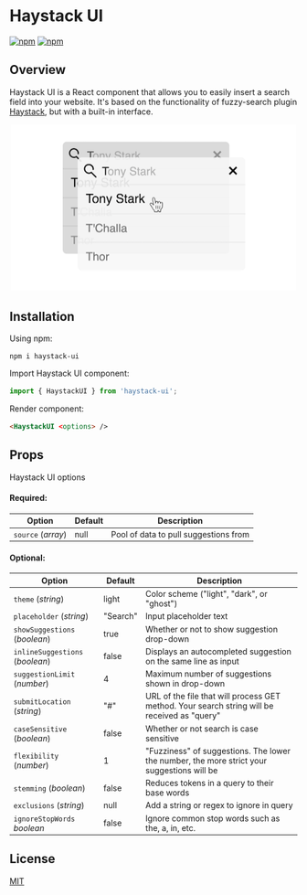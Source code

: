 # Haystack UI
[![npm](https://img.shields.io/npm/v/haystack-ui.svg?style=flat-square)](https://www.npmjs.com/package/haystack-ui)
[![npm](https://img.shields.io/npm/dt/haystack-ui.svg?style=flat-square)](https://www.npmjs.com/package/haystack-ui)

## Overview
Haystack UI is a React component that allows you to easily insert a search field into your website. It's based on the functionality of fuzzy-search plugin [Haystack](https://github.com/AlexanderLyon/Haystack "Haystack"), but with a built-in interface.

<p align="center">
  <img src="https://raw.githubusercontent.com/AlexanderLyon/Haystack-UI/HEAD/assets/Sample.jpg" alt="Haystack UI Themes" width="500" height="auto"/>
</p>

## Installation
Using npm:
```shell
npm i haystack-ui
```

Import Haystack UI component:
```javascript
import { HaystackUI } from 'haystack-ui';
```

Render component:
```html
<HaystackUI <options> />
```

## Props
Haystack UI options

#### Required:
| Option      | Default     | Description |
| ----------- | ----------- | ----------- |
| `source` (*array*) | null | Pool of data to pull suggestions from |

#### Optional:
| Option      | Default     | Description |
| ----------- | ----------- | ----------- |
| `theme` (*string*) | light | Color scheme ("light", "dark", or "ghost") |
| `placeholder` (*string*) | "Search" | Input placeholder text |
| `showSuggestions` (*boolean*) | true | Whether or not to show suggestion drop-down |
| `inlineSuggestions` (*boolean*) | false | Displays an autocompleted suggestion on the same line as input |
| `suggestionLimit` (*number*) | 4 | Maximum number of suggestions shown in drop-down |
| `submitLocation` (*string*) | "#" | URL of the file that will process GET method. Your search string will be received as "query" |
| `caseSensitive` (*boolean*) | false | Whether or not search is case sensitive |
| `flexibility` (*number*) | 1 | "Fuzziness" of suggestions. The lower the number, the more strict your suggestions will be |
| `stemming` (*boolean*) | false | Reduces tokens in a query to their base words |
| `exclusions` (*string*) | null | Add a string or regex to ignore in query |
| `ignoreStopWords` *boolean* | false | Ignore common stop words such as the, a, in, etc. |


## License

[MIT](https://github.com/AlexanderLyon/Haystack-UI/blob/master/LICENSE "MIT License")


